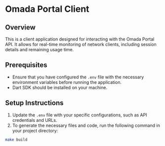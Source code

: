 # Omada Portal Client

## Overview

This is a client application designed for interacting with the Omada Portal API. It allows for real-time monitoring of network clients, including session details and remaining usage time.

## Prerequisites

- Ensure that you have configured the `.env` file with the necessary environment variables before running the application.
- Dart SDK should be installed on your machine.

## Setup Instructions

1. Update the `.env` file with your specific configurations, such as API credentials and URLs.
2. To generate the necessary files and code, run the following command in your project directory:
```bash
make build
```
